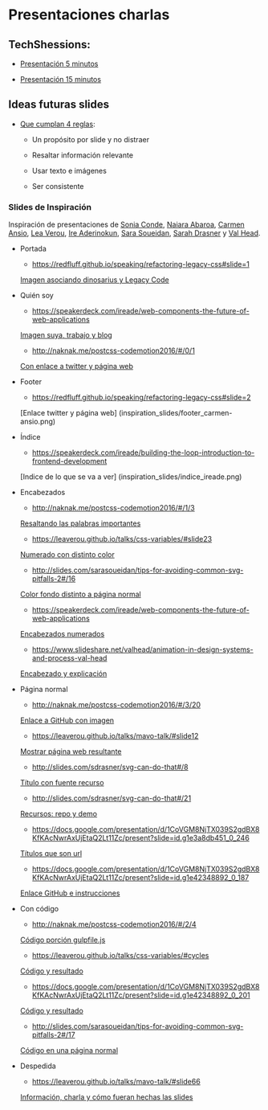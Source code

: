 # Presentaciones charlas

## TechShessions:

* [Presentación 5 minutos](https://cristinafsanz.github.io/slides/techshessions2017/5min)

* [Presentación 15 minutos](https://cristinafsanz.github.io/slides/techshessions2017/15min)

## Ideas futuras slides

* [Que cumplan 4 reglas](https://speakerdeck.com/mseckington/the-art-of-slide-design): 

    * Un propósito por slide y no distraer

    * Resaltar información relevante

    * Usar texto e imágenes

    * Ser consistente

### Slides de Inspiración

Inspiración de presentaciones de [Sonia Conde](https://twitter.com/nonlessorganic), [Naiara Abaroa](https://twitter.com/nabaroa), [Carmen Ansio](https://twitter.com/carmenansio), [Lea Verou](https://twitter.com/LeaVerou), [Ire Aderinokun](https://twitter.com/ireaderinokun), [Sara Soueidan](https://twitter.com/SaraSoueidan), [Sarah Drasner](https://twitter.com/sarah_edo) y [Val Head](https://twitter.com/vlh).

* Portada

    * https://redfluff.github.io/speaking/refactoring-legacy-css#slide=1

    [Imagen asociando dinosarius y Legacy Code](inspiration_slides/portada_carmen-ansio.png)

* Quién soy

    * https://speakerdeck.com/ireade/web-components-the-future-of-web-applications

    [Imagen suya, trabajo y blog](inspiration_slides/quien_soy-ireade.png)

    * http://naknak.me/postcss-codemotion2016/#/0/1

    [Con enlace a twitter y página web](inspiration_slides/quien_soy_naiara-abaroa.png)

* Footer

    * https://redfluff.github.io/speaking/refactoring-legacy-css#slide=2

    [Enlace twitter y página web] (inspiration_slides/footer_carmen-ansio.png)

* Índice

    * https://speakerdeck.com/ireade/building-the-loop-introduction-to-frontend-development

    [Indice de lo que se va a ver] (inspiration_slides/indice_ireade.png)

* Encabezados

    * http://naknak.me/postcss-codemotion2016/#/1/3

    [Resaltando las palabras importantes](inspiration_slides/nuevo_tema_naiara-abaroa.png)

    * https://leaverou.github.io/talks/css-variables/#slide23

    [Numerado con distinto color](inspiration_slides/encabezado_lista_lea-verou.png)

    * http://slides.com/sarasoueidan/tips-for-avoiding-common-svg-pitfalls-2#/16

    [Color fondo distinto a página normal](inspiration_slides/encabezado_color_sara-soueidan.png)

    * https://speakerdeck.com/ireade/web-components-the-future-of-web-applications

    [Encabezados numerados](inspiration_slides/encabezados_numero_ireade.png)

    * https://www.slideshare.net/valhead/animation-in-design-systems-and-process-val-head

    [Encabezado y explicación](inspiration_slides/encabezado_explicacion_val-head.png)

* Página normal

    * http://naknak.me/postcss-codemotion2016/#/3/20

    [Enlace a GitHub con imagen](inspiration_slides/enlace_github_naira-abaroa.png)

    * https://leaverou.github.io/talks/mavo-talk/#slide12

    [Mostrar página web resultante](inspiration_slides/mostrar_pagina_web-lea-verou.png)

    * http://slides.com/sdrasner/svg-can-do-that#/8

    [Título con fuente recurso](inspiration_slides/pagina_web_externa-sarah-drasner.png)

    * http://slides.com/sdrasner/svg-can-do-that#/21

    [Recursos: repo y demo](inspiration_slides/github_demo_sarah-drasner.png)

    * https://docs.google.com/presentation/d/1CoVGM8NjTX039S2gdBX8KfKAcNwrAxUjEtaQ2Lt11Zc/present?slide=id.g1e3a8db451_0_246

    [Títulos que son url](inspiration_slides/titulo_url_sonia-conde.png)

    * https://docs.google.com/presentation/d/1CoVGM8NjTX039S2gdBX8KfKAcNwrAxUjEtaQ2Lt11Zc/present?slide=id.g1e42348892_0_187

    [Enlace GitHub e instrucciones](inspiration_slides/github_instrucciones_sonia-conde.png)

* Con código

    * http://naknak.me/postcss-codemotion2016/#/2/4

    [Código porción gulpfile.js](inspiration_slides/codigo_naiara-abaroa.png)

    * https://leaverou.github.io/talks/css-variables/#cycles

    [Código y resultado](inspiration_slides/codigo_resultado_lea-verou.png)

    * https://docs.google.com/presentation/d/1CoVGM8NjTX039S2gdBX8KfKAcNwrAxUjEtaQ2Lt11Zc/present?slide=id.g1e42348892_0_201

    [Código y resultado](inspiration_slides/codigo_resultado-sonia-conde.png)

    * http://slides.com/sarasoueidan/tips-for-avoiding-common-svg-pitfalls-2#/17

    [Código en una página normal](inspiration_slides/pagina_normal_codigo_sara-soueidan.png)

* Despedida

    * https://leaverou.github.io/talks/mavo-talk/#slide66

    [Información, charla y cómo fueran hechas las slides](inspiration_slides/slides_howto_lea-verou.png)